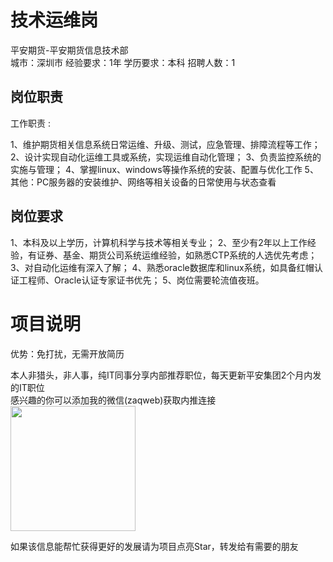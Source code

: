 # 技术运维岗
平安期货-平安期货信息技术部  
城市：深圳市 经验要求：1年 学历要求：本科  招聘人数：1

## 岗位职责
工作职责 :
 
 1、维护期货相关信息系统日常运维、升级、测试，应急管理、排障流程等工作；
 2、设计实现自动化运维工具或系统，实现运维自动化管理；
 3、负责监控系统的实施与管理；
 4、掌握linux、windows等操作系统的安装、配置与优化工作
 5、其他：PC服务器的安装维护、网络等相关设备的日常使用与状态查看
 ​

## 岗位要求
1、本科及以上学历，计算机科学与技术等相关专业；
 2、至少有2年以上工作经验，有证券、基金、期货公司系统运维经验，如熟悉CTP系统的人选优先考虑；
 3、对自动化运维有深入了解；
 4、熟悉oracle数据库和linux系统，如具备红帽认证工程师、Oracle认证专家证书优先；
 5、岗位需要轮流值夜班。

# 项目说明

优势：免打扰，无需开放简历

本人非猎头，非人事，纯IT同事分享内部推荐职位，每天更新平安集团2个月内发的IT职位  
感兴趣的你可以添加我的微信(zaqweb)获取内推连接  
<img src="https://github.com/zaqweb/PA-IT-JOBS/blob/master/WechatICode.jpeg"  height="200" width="200">

如果该信息能帮忙获得更好的发展请为项目点亮Star，转发给有需要的朋友





